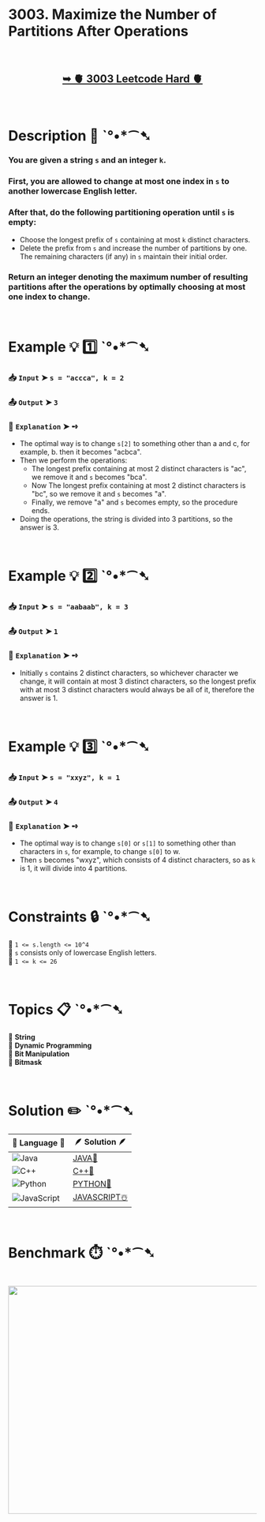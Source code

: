 # 3003. Maximize the Number of Partitions After Operations

</br>

<h2 align="center"> 

<a href="https://leetcode.com/problems/maximize-the-number-of-partitions-after-operations/?envType=daily-question&envId=2025-10-17"><strong>➥ 🫀 3003 Leetcode Hard 🫀 </strong></a>
</h2>

</br>

# Description 📜 ˋ°•*⁀➷

### You are given a string `s` and an integer `k`.

### First, you are allowed to change at most one index in `s` to another lowercase English letter.

### After that, do the following partitioning operation until `s` is empty:

- Choose the longest prefix of `s` containing at most `k` distinct characters.
- Delete the prefix from `s` and increase the number of partitions by one. The remaining characters (if any) in `s` maintain their initial order.

### Return an integer denoting the maximum number of resulting partitions after the operations by optimally choosing at most one index to change.

</br>

# Example 💡 1️⃣ ˋ°•*⁀➷

  ### 📥 `Input`  ➤ `s = "accca", k = 2`

  ### 📤 `Output`  ➤ `3`

  ### 🔦 `Explanation`  ➤ ➺

  - The optimal way is to change `s[2]` to something other than a and c, for example, b. then it becomes "acbca".
  - Then we perform the operations:
    - The longest prefix containing at most 2 distinct characters is "ac", we remove it and `s` becomes "bca".
    - Now The longest prefix containing at most 2 distinct characters is "bc", so we remove it and `s` becomes "a".
    - Finally, we remove "a" and `s` becomes empty, so the procedure ends.
  - Doing the operations, the string is divided into 3 partitions, so the answer is 3.

</br>

# Example 💡 2️⃣ ˋ°•*⁀➷

  ### 📥 `Input`  ➤ `s = "aabaab", k = 3`

  ### 📤 `Output`  ➤ `1`

  ### 🔦 `Explanation`  ➤ ➺

  - Initially `s` contains 2 distinct characters, so whichever character we change, it will contain at most 3 distinct characters, so the longest prefix with at most 3 distinct characters would always be all of it, therefore the answer is 1.

</br>

# Example 💡 3️⃣ ˋ°•*⁀➷

  ### 📥 `Input`  ➤ `s = "xxyz", k = 1`

  ### 📤 `Output`  ➤ `4`

  ### 🔦 `Explanation`  ➤ ➺

  - The optimal way is to change `s[0]` or `s[1]` to something other than characters in `s`, for example, to change `s[0]` to w.
  - Then `s` becomes "wxyz", which consists of 4 distinct characters, so as `k` is 1, it will divide into 4 partitions.

</br>

# Constraints 🔒 ˋ°•*⁀➷

🔹 `1 <= s.length <= 10^4` </br>
🔹 `s` consists only of lowercase English letters. </br>
🔹 `1 <= k <= 26` </br>

</br>

# Topics 📋 ˋ°•*⁀➷

🔸 **String** </br>
🔸 **Dynamic Programming** </br>
🔸 **Bit Manipulation** </br>
🔸 **Bitmask** </br>

</br>

# Solution ✏️ ˋ°•*⁀➷

| 📒 Language 📒  | 🪶 Solution 🪶 |
| ------------- | ------------- |
|  ![Java](https://img.shields.io/badge/java-%23ED8B00.svg?style=for-the-badge&logo=openjdk&logoColor=white)  | [JAVA🍁](https://github.com/Prakhar-002/LEETCODE/blob/main/%F0%9F%8D%84%20Daily%20Challenge%202025%20%F0%9F%8D%B3/%F0%9F%94%AC%20Examine%20Thoroughly%20%F0%9F%A7%AC/10%20Oct%20%F0%9F%9B%95/17%20-%2010%20-%202025%20---%203003.%20Maximize%20the%20Number%20of%20Partitions%20After%20Operations%20%E2%98%83%EF%B8%8F%20%F0%9F%8D%81%20%F0%9F%8D%B0%20%F0%9F%8E%B2/%F0%9F%8D%81JAVA%20-%203003.%20Maximize%20the%20Number%20of%20Partitions%20After%20Op.java) |
|  ![C++](https://img.shields.io/badge/c++-%2300599C.svg?style=for-the-badge&logo=c%2B%2B&logoColor=white)  | [C++🎲](https://github.com/Prakhar-002/LEETCODE/blob/main/%F0%9F%8D%84%20Daily%20Challenge%202025%20%F0%9F%8D%B3/%F0%9F%94%AC%20Examine%20Thoroughly%20%F0%9F%A7%AC/10%20Oct%20%F0%9F%9B%95/17%20-%2010%20-%202025%20---%203003.%20Maximize%20the%20Number%20of%20Partitions%20After%20Operations%20%E2%98%83%EF%B8%8F%20%F0%9F%8D%81%20%F0%9F%8D%B0%20%F0%9F%8E%B2/%F0%9F%8E%B2CPP%20-%203003.%20Maximize%20the%20Number%20of%20Partitions%20After%20Oper.cpp)  |
|  ![Python](https://img.shields.io/badge/python-3670A0?style=for-the-badge&logo=python&logoColor=ffdd54)    | [PYTHON🍰](https://github.com/Prakhar-002/LEETCODE/blob/main/%F0%9F%8D%84%20Daily%20Challenge%202025%20%F0%9F%8D%B3/%F0%9F%94%AC%20Examine%20Thoroughly%20%F0%9F%A7%AC/10%20Oct%20%F0%9F%9B%95/17%20-%2010%20-%202025%20---%203003.%20Maximize%20the%20Number%20of%20Partitions%20After%20Operations%20%E2%98%83%EF%B8%8F%20%F0%9F%8D%81%20%F0%9F%8D%B0%20%F0%9F%8E%B2/%F0%9F%8D%B0PYTHON%20-%203003.%20Maximize%20the%20Number%20of%20Partitions%20After%20Op.py) |
| ![JavaScript](https://img.shields.io/badge/javascript-%23323330.svg?style=for-the-badge&logo=javascript&logoColor=%23F7DF1E)   | [JAVASCRIPT☃️](https://github.com/Prakhar-002/LEETCODE/blob/main/%F0%9F%8D%84%20Daily%20Challenge%202025%20%F0%9F%8D%B3/%F0%9F%94%AC%20Examine%20Thoroughly%20%F0%9F%A7%AC/10%20Oct%20%F0%9F%9B%95/17%20-%2010%20-%202025%20---%203003.%20Maximize%20the%20Number%20of%20Partitions%20After%20Operations%20%E2%98%83%EF%B8%8F%20%F0%9F%8D%81%20%F0%9F%8D%B0%20%F0%9F%8E%B2/%E2%98%83%EF%B8%8FJAVASCRIPT%20-%203003.%20Maximize%20the%20Number%20of%20Partitions%20Afte.js) |

</br>

# Benchmark ⏱️ ˋ°•*⁀➷

<h1  align="center" >

<img src ="https://github.com/user-attachments/assets/780cb5a0-b28f-4739-b4eb-b12daa723eb8" width = "700px" height="462px" />

</h1>
